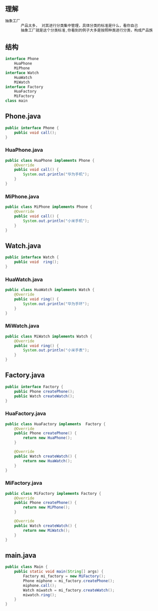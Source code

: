 ## 理解

```java
抽象工厂
       产品太多， 对其进行分类集中管理，具体分类的标准是什么，看你自己
       抽象工厂就是这个分类标准,你看到的例子大多是按照种类进行分类，构成产品族
```

## 结构

```java
interface Phone
    HuaPhone
    MiPhone
interface Watch
    HuaWatch
    MiWatch
interface Factory
    HuaFactory
    MiFactory
class main
```

## Phone.java

```java
public interface Phone {
    public void call();
}
```

### HuaPhone.java

```java
public class HuaPhone implements Phone {
    @Override
    public void call() {
        System.out.println("华为手机");
    }
}
```



### MiPhone.java

```java
public class MiPhone implements Phone {
    @Override
    public void call() {
        System.out.println("小米手机");
    }
}
```



## Watch.java

```java
public interface Watch {
    public void  ring();
}
```



### HuaWatch.java

```java
public class HuaWatch implements Watch {
    @Override
    public void ring() {
        System.out.println("华为手环");
    }
}
```



### MiWatch.java

```java
public class MiWatch implements Watch {
    @Override
    public void ring() {
        System.out.println("小米手表");
    }
}
```



## Factory.java

```java
public interface Factory {
    public Phone createPhone();
    public Watch createWatch();
}

```



### HuaFactory.java

```java
public class HuaFactory implements  Factory {
    @Override
    public Phone createPhone() {
        return new HuaPhone();
    }

    @Override
    public Watch createWatch() {
        return new HuaWatch();
    }
}
```



### MiFactory.java

```java
public class MiFactory implements Factory {
    @Override
    public Phone createPhone() {
        return new MiPhone();
    }

    @Override
    public Watch createWatch() {
        return new MiWatch();
    }
}
```



## main.java

```java
public class Main {
    public static void main(String[] args) {
        Factory mi_factory = new MiFactory();
        Phone miphone = mi_factory.createPhone();
        miphone.call();
        Watch miwatch = mi_factory.createWatch();
        miwatch.ring();
    }
}
```

